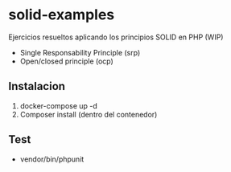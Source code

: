 # solid-examples
Ejercicios resueltos aplicando los principios SOLID en PHP (WIP)

* Single Responsability Principle (srp)
* Open/closed principle (ocp)

## Instalacion
<ol>
<li>docker-compose up -d </li>
<li>Composer install (dentro del contenedor)</li>
</ol>

## Test
* vendor/bin/phpunit


